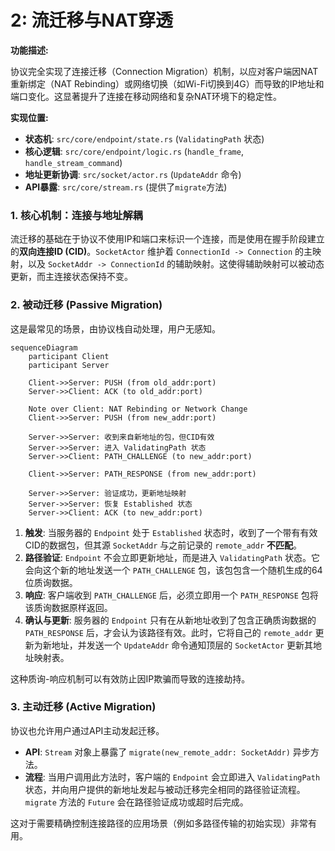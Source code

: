 # 2: 流迁移与NAT穿透

**功能描述:**

协议完全实现了连接迁移（Connection Migration）机制，以应对客户端因NAT重新绑定（NAT Rebinding）或网络切换（如Wi-Fi切换到4G）而导致的IP地址和端口变化。这显著提升了连接在移动网络和复杂NAT环境下的稳定性。

**实现位置:**

- **状态机**: `src/core/endpoint/state.rs` (`ValidatingPath` 状态)
- **核心逻辑**: `src/core/endpoint/logic.rs` (`handle_frame`, `handle_stream_command`)
- **地址更新协调**: `src/socket/actor.rs` (`UpdateAddr` 命令)
- **API暴露**: `src/core/stream.rs` (提供了`migrate`方法)

### 1. 核心机制：连接与地址解耦

流迁移的基础在于协议不使用IP和端口来标识一个连接，而是使用在握手阶段建立的**双向连接ID (CID)**。`SocketActor` 维护着 `ConnectionId -> Connection` 的主映射，以及 `SocketAddr -> ConnectionId` 的辅助映射。这使得辅助映射可以被动态更新，而主连接状态保持不变。

### 2. 被动迁移 (Passive Migration)

这是最常见的场景，由协议栈自动处理，用户无感知。

```mermaid
sequenceDiagram
    participant Client
    participant Server

    Client->>Server: PUSH (from old_addr:port)
    Server->>Client: ACK (to old_addr:port)
    
    Note over Client: NAT Rebinding or Network Change
    Client->>Server: PUSH (from new_addr:port)
    
    Server->>Server: 收到来自新地址的包，但CID有效
    Server->>Server: 进入 ValidatingPath 状态
    Server->>Client: PATH_CHALLENGE (to new_addr:port)
    
    Client->>Server: PATH_RESPONSE (from new_addr:port)
    
    Server->>Server: 验证成功，更新地址映射
    Server->>Server: 恢复 Established 状态
    Server->>Client: ACK (to new_addr:port)
```

1.  **触发**: 当服务器的 `Endpoint` 处于 `Established` 状态时，收到了一个带有有效CID的数据包，但其源 `SocketAddr` 与之前记录的 `remote_addr` **不匹配**。
2.  **路径验证**: `Endpoint` 不会立即更新地址，而是进入 `ValidatingPath` 状态。它会向这个新的地址发送一个 `PATH_CHALLENGE` 包，该包包含一个随机生成的64位质询数据。
3.  **响应**: 客户端收到 `PATH_CHALLENGE` 后，必须立即用一个 `PATH_RESPONSE` 包将该质询数据原样返回。
4.  **确认与更新**: 服务器的 `Endpoint` 只有在从新地址收到了包含正确质询数据的 `PATH_RESPONSE` 后，才会认为该路径有效。此时，它将自己的 `remote_addr` 更新为新地址，并发送一个 `UpdateAddr` 命令通知顶层的 `SocketActor` 更新其地址映射表。

这种质询-响应机制可以有效防止因IP欺骗而导致的连接劫持。

### 3. 主动迁移 (Active Migration)

协议也允许用户通过API主动发起迁移。

- **API**: `Stream` 对象上暴露了 `migrate(new_remote_addr: SocketAddr)` 异步方法。
- **流程**: 当用户调用此方法时，客户端的 `Endpoint` 会立即进入 `ValidatingPath` 状态，并向用户提供的新地址发起与被动迁移完全相同的路径验证流程。`migrate` 方法的 `Future` 会在路径验证成功或超时后完成。

这对于需要精确控制连接路径的应用场景（例如多路径传输的初始实现）非常有用。 